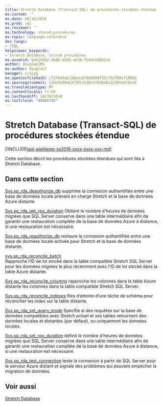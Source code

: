 ```yaml
---
title: Stretch Database (Transact-SQL) de procédures stockées étendue | Microsoft Docs
ms.custom: ''
ms.date: 06/10/2016
ms.prod: sql
ms.reviewer: ''
ms.technology: stored-procedures
ms.topic: language-reference
dev_langs:
- TSQL
helpviewer_keywords:
- Stretch Database, stored procedures
ms.assetid: bda29952-4b8b-4295-ab78-f24dcb0b03c6
author: douglaslMS
ms.author: douglasl
manager: craigg
ms.openlocfilehash: cf276d4abc28edc6f6d8d99f351752fb0c71856b
ms.sourcegitcommit: 110e5e09ab3f301c530c3f6363013239febf0ce5
ms.translationtype: MT
ms.contentlocale: fr-FR
ms.lasthandoff: 10/10/2018
ms.locfileid: "48905735"
---
```

# <a name="stretch-database-extended-stored-procedures-transact-sql"></a>Stretch Database (Transact-SQL) de procédures stockées étendue
[!INCLUDE[tsql-appliesto-ss2016-xxxx-xxxx-xxx-md](../../includes/tsql-appliesto-ss2016-xxxx-xxxx-xxx-md.md)]

 Cette section décrit les procédures stockées étendues qui sont liés à Stretch Database.  
  
## <a name="in-this-section"></a>Dans cette section  
[Sys.sp_rda_deauthorize_db](../../relational-databases/system-stored-procedures/sys-sp-rda-deauthorize-db-transact-sql.md) supprime la connexion authentifiée entre une base de données locale prenant en charge Stretch et la base de données Azure distante.

[Sys.sp_rda_get_rpo_duration](../../relational-databases/system-stored-procedures/sys-sp-rda-get-rpo-duration-transact-sql.md) Obtient le nombre d’heures de données migrées que SQL Server conserve dans une table intermédiaire afin de garantir une restauration complète de la base de données Azure à distance, si une restauration est nécessaire.
  
 [Sys.sp_rda_reauthorize_db](../../relational-databases/system-stored-procedures/sys-sp-rda-reauthorize-db-transact-sql.md) restaure la connexion authentifiée entre une base de données locale activée pour Stretch et la base de données distante.
  
 [sys.sp_rda_reconcile_batch](../../relational-databases/system-stored-procedures/sys-sp-rda-reconcile-batch-transact-sql.md)  
 Rapproche l’ID de lot stocké dans la table compatible Stretch SQL Server pour les données migrées le plus récemment avec l’ID de lot stocké dans la table Azure distante. 
 
[Sys.sp_rda_reconcile_columns](../../relational-databases/system-stored-procedures/sys-sp-rda-reconcile-columns-transact-sql.md) rapproche les colonnes dans la table Azure distante les colonnes dans la table compatible Stretch SQL Server.
 
 [Sys.sp_rda_reconcile_indexes](../../relational-databases/system-stored-procedures/sys-sp-rda-reconcile-indexes-transact-sql.md) files d’attente d’une tâche de schéma pour réconcilier les index sur la table distante.
 
 [Sys.sp_rda_set_query_mode](../../relational-databases/system-stored-procedures/sys-sp-rda-set-query-mode-transact-sql.md) Spécifie si des requêtes sur la base de données compatibles avec Stretch actuel et ses tables retournent des données locales et distantes (par défaut), ou uniquement les données locales.
 
 [Sys.sp_rda_set_rpo_duration](../../relational-databases/system-stored-procedures/sys-sp-rda-set-rpo-duration-transact-sql.md) définit le nombre d’heures de données migrées que SQL Server conserve dans une table intermédiaire afin de garantir une restauration complète de la base de données Azure à distance, si une restauration est nécessaire.
 
 [Sys.sp_rda_test_connection](../../relational-databases/system-stored-procedures/sys-sp-rda-test-connection-transact-sql.md) teste la connexion à partir de SQL Server pour le serveur Azure distant et signale des problèmes qui peuvent empêcher la migration de données.
 
## <a name="see-also"></a>Voir aussi  
 [Stretch Database](../../sql-server/stretch-database/stretch-database.md)  
  
  
